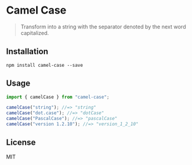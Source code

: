 # Camel Case

> Transform into a string with the separator denoted by the next word capitalized.

## Installation

```
npm install camel-case --save
```

## Usage

```js
import { camelCase } from "camel-case";

camelCase("string"); //=> "string"
camelCase("dot.case"); //=> "dotCase"
camelCase("PascalCase"); //=> "pascalCase"
camelCase("version 1.2.10"); //=> "version_1_2_10"
```

## License

MIT
